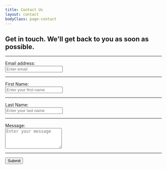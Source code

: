 ```yaml
---
title: Contact Us
layout: contact
bodyClass: page-contact
---
```


<div class="text-input-style">
  <h2> Get in touch. We'll get back to you as soon as possible. </h2>
  <form action="https://getform.io/f/80a0667b-67a3-4d1f-ab49-4da1956fb952" method="POST">
    <hr>
    <div>
      <label for="exampleInputEmail1" required="required">Email address:
      </label>
    </div>
    <div>
      <input type="email" name="email" class="form-control" id="exampleInputEmail1" aria-describedby="emailHelp" placeholder="Enter email" required="required">
    </div>
    <hr>
    <div>
      <label for="exampleInputName">First Name:</label>
    </div>
    <div>
      <input type="text" name="first name" class="form-control" id="exampleInputFirstName" placeholder="Enter your first name" required="required">
    </div>
    <hr>
    <div>
      <label for="exampleInputLastName">Last Name:</label>
    </div>
    <div>
      <input type="text" name="last name" class="form-control" id="exampleInputName" placeholder="Enter your last name" required="required">
    </div>
    <hr>
    <div>
      <label for="exampleFormControlTextarea1">Message:</label>
    </div>
    <div>
       <textarea class="msg-box" id="exampleFormControlTextarea1" name="message" placeholder="Enter your message" required="required" rows="4"></textarea>
    </div>
    <hr>
    <button class="button">Submit</button>
  </form>
</div>
